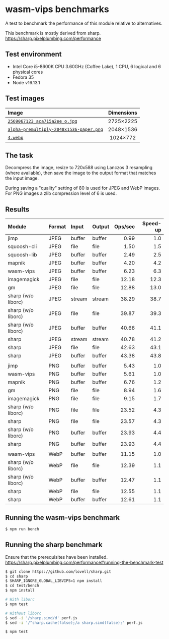# wasm-vips benchmarks

A test to benchmark the performance of this module relative to alternatives.

This benchmark is mostly derived from sharp.  
https://sharp.pixelplumbing.com/performance

## Test environment

* Intel Core i5-8600K CPU 3.60GHz (Coffee Lake), 1 CPU, 6 logical and 6 physical cores
* Fedora 35
* Node v16.13.1

## Test images

| Image                                                                                   | Dimensions |
| :-------------------------------------------------------------------------------------- | :--------: |
| [`2569067123_aca715a2ee_o.jpg`](images/2569067123_aca715a2ee_o.jpg)                     | 2725×2225  |
| [`alpha-premultiply-2048x1536-paper.png`](images/alpha-premultiply-2048x1536-paper.png) | 2048×1536  |
| [`4.webp`](images/4.webp)                                                               |  1024×772  |

## The task

Decompress the image, resize to 720x588 using Lanczos 3 resampling
(where available), then save the image to the output format that
matches the input image.

During saving a "quality" setting of 80 is used for JPEG and WebP
images. For PNG images a zlib compression level of 6 is used.

## Results

| Module             | Format | Input  | Output | Ops/sec | Speed-up |
| :----------------- | :----- | :----- | :----- | ------: | -------: |
| jimp               | JPEG   | buffer | buffer |    0.99 |      1.0 |
| squoosh-cli        | JPEG   | file   | file   |    1.50 |      1.5 |
| squoosh-lib        | JPEG   | buffer | buffer |    2.49 |      2.5 |
| mapnik             | JPEG   | buffer | buffer |    4.20 |      4.2 |
| wasm-vips          | JPEG   | buffer | buffer |    6.23 |      6.3 |
| imagemagick        | JPEG   | file   | file   |   12.18 |     12.3 |
| gm                 | JPEG   | file   | file   |   12.88 |     13.0 |
| sharp (w/o liborc) | JPEG   | stream | stream |   38.29 |     38.7 |
| sharp (w/o liborc) | JPEG   | file   | file   |   39.87 |     39.3 |
| sharp (w/o liborc) | JPEG   | buffer | buffer |   40.66 |     41.1 |
| sharp              | JPEG   | stream | stream |   40.78 |     41.2 |
| sharp              | JPEG   | file   | file   |   42.63 |     43.1 |
| sharp              | JPEG   | buffer | buffer |   43.38 |     43.8 |
|                    |        |        |        |         |          |
| jimp               | PNG    | buffer | buffer |    5.43 |      1.0 |
| wasm-vips          | PNG    | buffer | buffer |    5.61 |      1.0 |
| mapnik             | PNG    | buffer | buffer |    6.76 |      1.2 |
| gm                 | PNG    | file   | file   |    8.94 |      1.6 |
| imagemagick        | PNG    | file   | file   |    9.15 |      1.7 |
| sharp (w/o liborc) | PNG    | file   | file   |   23.52 |      4.3 |
| sharp              | PNG    | file   | file   |   23.57 |      4.3 |
| sharp (w/o liborc) | PNG    | buffer | buffer |   23.93 |      4.4 |
| sharp              | PNG    | buffer | buffer |   23.93 |      4.4 |
|                    |        |        |        |         |          |
| wasm-vips          | WebP   | buffer | buffer |   11.15 |      1.0 |
| sharp (w/o liborc) | WebP   | file   | file   |   12.39 |      1.1 |
| sharp (w/o liborc) | WebP   | buffer | buffer |   12.47 |      1.1 |
| sharp              | WebP   | file   | file   |   12.55 |      1.1 |
| sharp              | WebP   | buffer | buffer |   12.61 |      1.1 |

## Running the wasm-vips benchmark

```bash
$ npm run bench
```

## Running the sharp benchmark

Ensure that the prerequisites have been installed.  
https://sharp.pixelplumbing.com/performance#running-the-benchmark-test

```bash
$ git clone https://github.com/lovell/sharp.git
$ cd sharp
$ SHARP_IGNORE_GLOBAL_LIBVIPS=1 npm install
$ cd test/bench
$ npm install

# With liborc
$ npm test

# Without liborc
$ sed -i '/sharp.simd/d' perf.js
$ sed -i '/^sharp.cache(false);/a sharp.simd(false);' perf.js

$ npm test
```
